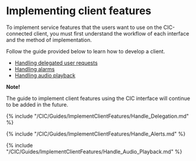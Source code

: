 # Implementing client features
To implement service features that the users want to use on the CIC-connected client, you must first understand the workflow of each interface and the method of implementation.

Follow the guide provided below to learn how to develop a client.

* [Handling delegated user requests](#HandleDelegation)
* [Handling alarms](#HandleAlerts)
* [Handling audio playback](/CIC/Guides/Implement_Client_Features.md#HandleAudioPlayback)

<div class="note">
<p><strong>Note!</strong></p>
<p>The guide to implement client features using the CIC interface will continue to be added in the future.</p>
</div>

{% include "/CIC/Guides/ImplementClientFeatures/Handle_Delegation.md" %}

{% include "/CIC/Guides/ImplementClientFeatures/Handle_Alerts.md" %}

{% include "/CIC/Guides/ImplementClientFeatures/Handle_Audio_Playback.md" %}
